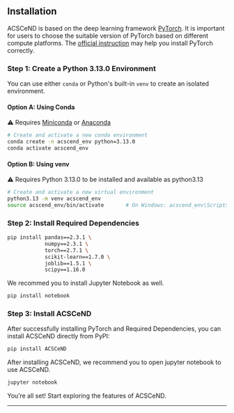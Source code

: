 ## Installation
ACSCeND is based on the deep learning framework [PyTorch](https://pytorch.org). It is important for users to choose the suitable version of PyTorch based on different compute platforms. The [official instruction](https://pytorch.org/get-started/locally/) may help you install PyTorch correctly.

### Step 1: Create a Python 3.13.0 Environment
You can use either `conda` or Python's built-in `venv` to create an isolated environment.

#### Option A: Using Conda
⚠️ Requires [Miniconda](https://docs.conda.io/en/latest/miniconda.html) or [Anaconda](https://www.anaconda.com/)
```bash
# Create and activate a new conda environment
conda create -n acscend_env python=3.13.0
conda activate acscend_env
```

#### Option B: Using venv
⚠️ Requires Python 3.13.0 to be installed and available as python3.13
```bash
# Create and activate a new virtual environment
python3.13 -m venv acscend_env
source acscend_env/bin/activate       # On Windows: acscend_env\Scripts\activate
```

### Step 2: Install Required Dependencies
```bash
pip install pandas==2.3.1 \
            numpy==2.3.1 \
            torch==2.7.1 \
            scikit-learn==1.7.0 \
            joblib==1.5.1 \
            scipy==1.16.0
```
We recommed you to install Jupyter Notebook as well.
```bash
pip install notebook
```

### Step 3: Install ACSCeND
After successfully installing PyTorch and Required Dependencies, you can install ACSCeND directly from PyPI:
```bash
pip install ACSCeND
```
After installing ACSCeND, we recommend you to open jupyter notebook to use ACSCeND.
```bash
jupyter notebook
```

You’re all set! Start exploring the features of ACSCeND.

---

